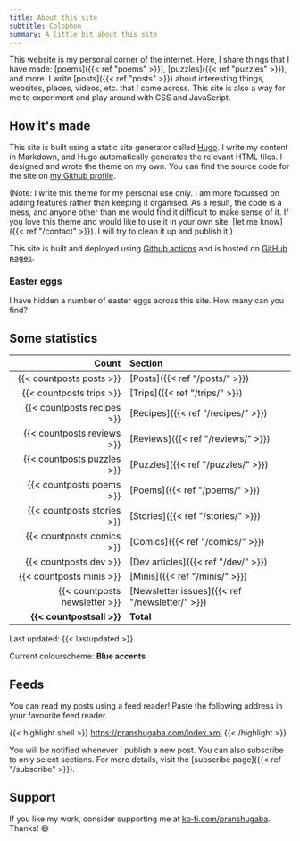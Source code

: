 ```yaml
---
title: About this site
subtitle: Colophon
summary: A little bit about this site
---
```


This website is my personal corner of the internet. Here, I share things that I have made: [poems]({{< ref "poems" >}}), [puzzles]({{< ref "puzzles" >}}), and more. I write [posts]({{< ref "posts" >}}) about interesting things, websites, places, videos, etc. that I come across. This site is also a way for me to experiment and play around with CSS and JavaScript.

## How it's made

This site is built using a static site generator called [Hugo](https://gohugo.io). I write my content in Markdown, and Hugo automatically generates the relevant HTML files.
I designed and wrote the theme on my own. You can find the source code for the site on [my Github profile](https://github.com/pranshugaba/hugo-website/).

(Note: I write this theme for my personal use only. I am more focussed on adding features rather than keeping it organised. As a result, the code is a mess, and anyone other than me would find it difficult to make sense of it. If you love this theme and would like to use it in your own site, [let me know]({{< ref "/contact" >}}). I will try to clean it up and publish it.)

This site is built and deployed using [Github actions](https://github.com/features/actions) and is hosted on [GitHub pages](https://pages.github.com/).

### Easter eggs

I have hidden a number of easter eggs across this site. How many can you find?

## Some statistics

|                         Count | Section                                         |
| ----------------------------: | :---------------------------------------------- |
|      {{< countposts posts >}} | [Posts]({{< ref "/posts/" >}})                  |
|      {{< countposts trips >}} | [Trips]({{< ref "/trips/" >}})                  |
|    {{< countposts recipes >}} | [Recipes]({{< ref "/recipes/" >}})              |
|    {{< countposts reviews >}} | [Reviews]({{< ref "/reviews/" >}})              |
|    {{< countposts puzzles >}} | [Puzzles]({{< ref "/puzzles/" >}})              |
|      {{< countposts poems >}} | [Poems]({{< ref "/poems/" >}})                  |
|    {{< countposts stories >}} | [Stories]({{< ref "/stories/" >}})              |
|     {{< countposts comics >}} | [Comics]({{< ref "/comics/" >}})                |
|        {{< countposts dev >}} | [Dev articles]({{< ref "/dev/" >}})             |
|      {{< countposts minis >}} | [Minis]({{< ref "/minis/" >}})                  |
| {{< countposts newsletter >}} | [Newsletter issues]({{< ref "/newsletter/" >}}) |
|     **{{< countpostsall >}}** | **Total**                                       |

Last updated: {{< lastupdated >}}

Current colourscheme: **Blue accents**

## Feeds

You can read my posts using a feed reader!
Paste the following address in your favourite feed reader.

{{< highlight shell >}}
https://pranshugaba.com/index.xml
{{< /highlight >}}

You will be notified whenever I publish a new post. You can also subscribe to only select sections.
For more details, visit the [subscribe page]({{< ref "/subscribe" >}}).

## Support

If you like my work, consider supporting me at [ko&#8209;fi.com/pranshugaba](https://ko-fi.com/pranshugaba).
Thanks! :smile:
